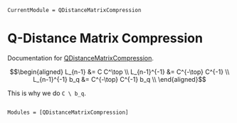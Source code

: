 ```@meta
CurrentModule = QDistanceMatrixCompression
```

# Q-Distance Matrix Compression

Documentation for [QDistanceMatrixCompression](https://github.com/DiNiXi/QDistanceMatrixCompression.jl).

```math
\begin{aligned}
L_{n-1} &= C C^\top \\
L_{n-1}^{-1} &= C^{-\top} C^{-1} \\
L_{n-1}^{-1} b_q &= C^{-\top} C^{-1} b_q \\
\end{aligned}
```

This is why we do `C \ b_q`.

```@index
```

```@autodocs
Modules = [QDistanceMatrixCompression]
```
